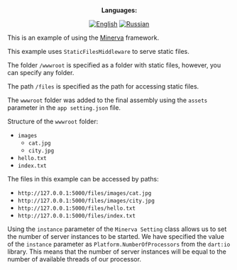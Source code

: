 <div align="center">

**Languages:**
  
[![English](https://img.shields.io/badge/Language-English-blue?style=?style=flat-square)](README.md)
[![Russian](https://img.shields.io/badge/Language-Russian-blue?style=?style=flat-square)](README.ru.md)

</div>

This is an example of using the [Minerva](https://github.com/GlebBatykov/minerva) framework.

This example uses `StaticFilesMiddleware` to serve static files.

The folder `/wwwroot` is specified as a folder with static files, however, you can specify any folder.

The path `/files` is specified as the path for accessing static files.

The `wwwroot` folder was added to the final assembly using the `assets` parameter in the `app setting.json` file.

Structure of the `wwwroot` folder:

- `images`
  - `cat.jpg`
  - `city.jpg`
- `hello.txt`
- `index.txt`

The files in this example can be accessed by paths:

- `http://127.0.0.1:5000/files/images/cat.jpg`
- `http://127.0.0.1:5000/files/images/city.jpg`
- `http://127.0.0.1:5000/files/hello.txt`
- `http://127.0.0.1:5000/files/index.txt`

Using the `instance` parameter of the `Minerva Setting` class allows us to set the number of server instances to be started. We have specified the value of the `instance` parameter as `Platform.NumberOfProcessors` from the `dart:io` library. This means that the number of server instances will be equal to the number of available threads of our processor.
